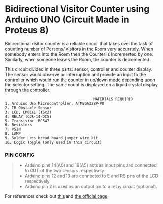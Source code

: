 # Bidirectional Visitor Counter using Arduino UNO (Circuit Made in Proteus 8)

Bidirectional visitor counter is a reliable circuit that takes over the task of counting number of Persons/ Visitors in the Room very accurately. When somebody enters into the Room then the Counter is Incremented by one. Similarly, when someone leaves the Room, the counter is decremented.

This circuit divided in three parts: sensor, controller and counter display. The sensor would observe an interruption and provide an input to the controller which would run the counter in up/down mode depending upon the selector setting. The same count is displayed on a liquid crystal display through the controller.




                                            MATERIALS REQUIRED
    1. Arduino Uno Microcontroller, ATMEGA328P-PU
    2. IR Obstacle Sensor
    3. LCD, LM016L (16x2)
    4. RELAY (G2R-14-DC5)
    5. Transistor ,BC547
    6. Resistors
    7. VSIN
    8. LAMP
    9. Solder Less bread board jumper wire kit
    10. Logic Toggle (only used in this circuit)


### PIN CONFIG


> -  Arduino pins 14(A0) and 19(A5) acts as input pins and connected to OUT of the two sensors respectively
> -  Arduino pins 12 and 13 are connected to E and RS pins of the LCD respectively
> -  Arduino pin 2 is used as an output pin to a relay circuit (optional).


For references check out [this](https://www.youtube.com/watch?v=JbaVYMk1BWU&ab_channel=ABHISHEKKUMAR) and [the official page](https://create.arduino.cc/projecthub/hrsajjad844/bidirectional-visitor-counter-with-automatic-light-control-1fdec9?ref=part&ref_id=8233&offset=16)
